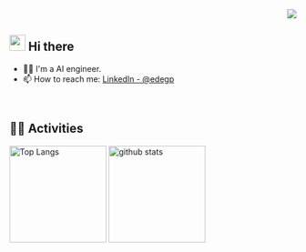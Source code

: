 <!-- 1. GitHub usernameを変更 -->
<div align="right">
  <img src="https://komarev.com/ghpvc/?username=edegp" />
</div>


<!-- 2. プロフィールや連絡先を変更 -->
## <img src="https://media.giphy.com/media/hvRJCLFzcasrR4ia7z/giphy.gif" width="28"> Hi there

- 🧑‍💻 I'm a AI engineer.
- 📫 How to reach me: [LinkedIn - @edegp](https://www.linkedin.com/in/yuhi-aoki-a1962921b/)

<br>
<!-- 4. GitHub usernameを変更, 2箇所 -->
<!-- ライトモート：theme=light, ダークモート：theme=vue-dark  -->

## 🏃‍♀️ Activities
<div align="left">
  <img alt="Top Langs" height="170px" src="https://github-readme-stats.vercel.app/api?username=edegp&theme=vue-dark&layout=compact" />
  <img alt="github stats" height="170px" src="https://github-readme-stats.vercel.app/api/top-langs/?username=edegp&theme=vue-dark&layout=compact" />
</div>
